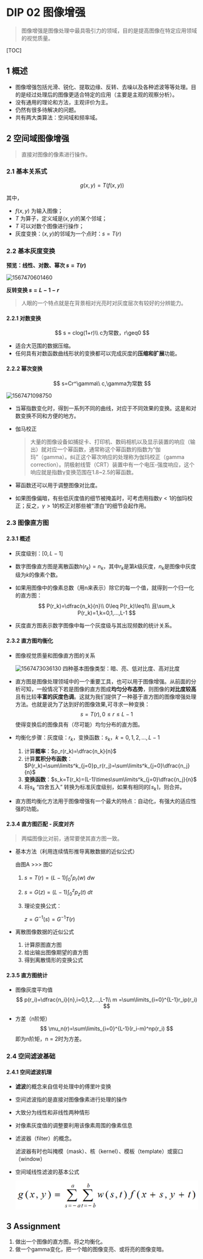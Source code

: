 # DIP 02 图像增强

> 图像增强是图像处理中最具吸引力的领域，目的是提高图像在特定应用领域的视觉质量。

[TOC]

## 1 概述

* 图像增强包括光滑、锐化、提取边缘、反转、去噪以及各种滤波等等处理。目的是经过处理后的图像更适合特定的应用（主要是主观的观察分析）。
* 没有通用的理论和方法，主观评价为主。
* 仍然有很多待解决的问题。
* 共有两大类算法：空间域和频率域。

## 2 空间域图像增强

> 直接对图像的像素进行操作。

### 2.1 基本关系式

$$
g(x,y)=T\big(f(x,y)\big)
$$

其中，

* $f(x,y)$ 为输入图像；
* $T$ 为算子，定义域是$(x,y)$的某个邻域；
* $T$ 可以对数个图像进行操作；
* 灰度变换：$(x,y)$的邻域为一个点时：$s=T(r)$

### 2.2 基本灰度变换

**预览：线性、对数、幂次 $s=T(r)$**

![1567470601460](.assets/1567470601460.png) 

**反转变换 $s=L-1-r$**

> 人眼的一个特点就是在背景相对光亮时对灰度层次有较好的分辨能力。

####  2.2.1 对数变换

$$
s = clog(1+r)\\
c为常数，r\geq0
$$

* 适合大范围的数据压缩。
* 任何具有对数函数曲线形状的变换都可以完成灰度的**压缩和扩展**功能。 

#### 2.2.2 幂次变换

$$
s=Cr^\gamma\\
c,\gamma为常数
$$

![1567471098750](/home/karl/.config/Typora/typora-user-images/1567471098750.png)

* 当幂指数变化时，得到一系列不同的曲线，对应于不同效果的变换。这是和对数变换不同和方便的地方。

* 伽马校正

  > 大量的图像设备如捕捉卡、打印机、数码相机以及显示装置的响应（输出）就对应一个幂函数，通常称这个幂函数的指数为“伽玛”（gamma）。纠正这个幂次响应的处理称为伽玛校正（gamma correction）。阴极射线管（CRT）装置中有一个电压-强度响应，这个响应就是指数γ变换范围在1.8~2.5的幂函数。 

* 幂函数还可以用于调整图像对比度。
* 如果图像偏暗，有些低灰度值的细节被掩盖时，可考虑用指数$\gamma<1$的伽玛校正；反之，$\gamma>1$的校正对那些被“漂白”的细节会起作用。

### 2.3 图像直方图

#### 2.3.1 概述

* 灰度级别：$[0,L-1]$

* 数字图像直方图是离散函数$h(r_k)=n_k$，其中$r_k$是第$k$级灰度，$n_k$是图像中灰度级为$k$的像素个数。

* 如果用图像中的像素总数（用n来表示）除它的每一个值，就得到一个归一化的直方图：
  $$
  P(r_k)=\dfrac{n_k}{n}\\
  0\leq P(r_k)\leq1\\
  且\sum_k P(r_k)=1,k=0,1,...,L-1
  $$
  
* 灰度直方图表示数字图像中每一个灰度级与其出现频数的统计关系。

#### 2.3.2 直方图均衡化

* 图像视觉质量和图像直方图的关系

  ![1567473036130](/home/karl/.config/Typora/typora-user-images/1567473036130.png) 四种基本图像类型：暗、亮、低对比度、高对比度

* 直方图是图像处理领域中的一个重要工具，也可以用于图像增强。从前面的分析可知，一般情况下若是图像的直方图成**均匀分布态势**，则图像的**对比度较高**且有比较**丰富的灰度色调**。这就为我们提供了一种基于直方图的图像增强处理方法。也就是说为了达到好的图像效果,可寻求一种变换：
  $$
  s =T (r),0\leq r\leq L-1
  $$
  使得变换后的图像具有（尽可能）均匀分布的直方图。

* 均衡化步骤：灰度级：$r_k$，变换函数：$s_k$，$k=0,1,2,...,L-1$

  1. 计算**概率**：$p_r(r_k)=\dfrac{n_k}{n}$
  2. 计算**累积分布函数**：$P(r_k)=\sum\limits^k_{j=0}p_r(r_j)=\sum\limits^k_{j=0}\dfrac{n_j}{n}$
  3. **变换函数**：$s_k=T(r_k)=(L-1)\times\sum\limits^k_{j=0}\dfrac{n_j}{n}$
  4. 将$s_k$ “四舍五入” 转换为标准灰度级别，如果有相同的$\lceil s_k\rceil$，则合并。

* 直方图均衡化方法用于图像增强有一个最大的特点：自动化，有强大的适应性强的功能。

#### 2.3.4 直方图匹配 - 灰度对齐

> 两幅图像比对前，通常要使其直方图一致。

* 基本方法（利用连续情形推导离散数据的近似公式）

  由图A >>> 图C

  1. $s=T(r)=(L-1)\int_0^rp_r(w)\ dw$

  2. $s=G(z)=(L-1)\int_0^zp_z(t)\ dt$

  3. 理论变换公式：

     $z=G^{-1}(s)=G^{-1}T(r)$

* 离散图像数据的近似公式

  1. 计算原图直方图
  2. 给出输出图像期望的直方图
  3. 得到离散情形的变换公式

#### 2.3.5 直方图统计

* 图像灰度平均值
  $$
  p(r_i)=\dfrac{n_i}{n},i=0,1,2,...,L-1\\
  m =\sum\limits_{i=0}^{L-1}r_ip(r_i)
  $$

* 方差（n阶矩）
  $$
  \mu_n(r)=\sum\limits_{i=0}^{L-1}(r_i-m)^np(r_i)
  $$
  即为n阶矩，n = 2时为方差。

### 2.4 空间滤波基础

#### 2.4.1 空间滤波机理

* **滤波**的概念来自信号处理中的傅里叶变换

* 空间滤波指的是直接对图像像素进行处理的操作

* 大致分为线性和非线性两种情形

* 对像素灰度值的调整要利用该像素周围的像素信息

* 滤波器（filter）的概念。

  滤波器有时也叫掩模（mask）、核（kernel）、模板（template）或窗口（window）

* 空间域线性滤波的基本公式

  ![1567675943192](.assets/1567675943192.png)

## 3 Assignment

1. 做出一个图像的直方图，将之均衡化。
2. 做一个gamma变化，把一个暗的图像变亮、或将亮的图像变暗。 
